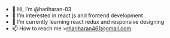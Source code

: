 - 👋 Hi, I’m @hariharan-03
- 👀 I’m interested in react js and frontend development
- 🌱 I’m currently learning react redux and responsive designing
- 📫 How to reach me >rhariharan461@gmail.com

<!---
hariharan-03/hariharan-03 is a ✨ special ✨ repository because its `README.md` (this file) appears on your GitHub profile.
You can click the Preview link to take a look at your changes.
--->
